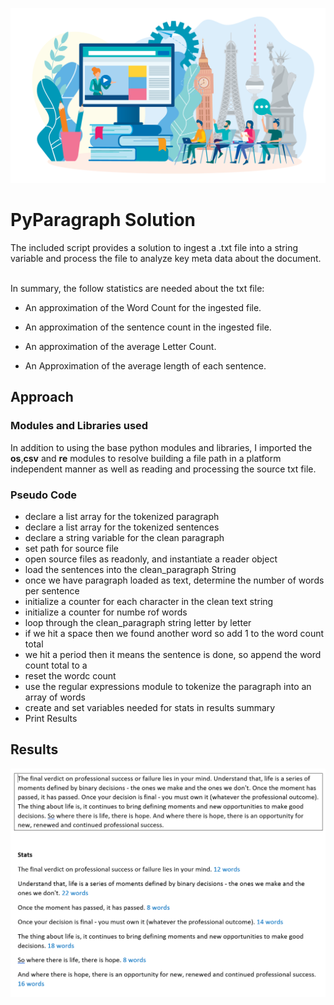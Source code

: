 ![linguist master](language.png)
# PyParagraph Solution

The included script provides a solution to ingest a .txt file into a string variable and process the file to analyze key meta data about the document. <br/><br/>

In summary, the  follow statistics are needed about the txt file: <br/>

* An approximation of the Word Count for the ingested file.

* An approximation of the sentence count in the ingested file.

* An approximation of the average Letter Count.

* An Approximation of the average length of each sentence.

## Approach

### Modules and Libraries used
In addition to using the base python modules and libraries, I imported the **os**,**csv** and **re** modules to resolve building a file path in a platform independent manner as well as reading and processing the source txt file.<br/>

### Pseudo Code

* declare a list array for the tokenized paragraph
* declare a list array for the tokenized sentences
* declare a string variable for the clean paragraph
* set path for source file
* open source files as readonly, and instantiate a reader object
* load the sentences into the clean_paragraph String
* once we have paragraph loaded as text, determine the number of words per sentence
* initialize a counter for each character in the clean text string
* initialize a counter for numbe rof words
* loop through the clean_paragraph string letter by letter
* if we hit a space then we found another word so add 1 to the word count total
* we hit a period then it means the sentence is done, so append the word count total to a 
* reset the wordc count 
* use the regular expressions module to tokenize the paragraph into an array of words
* create and set variables needed for stats in results summary
* Print Results

## Results

![alt text](results.PNG "Language Statistics-Results")
